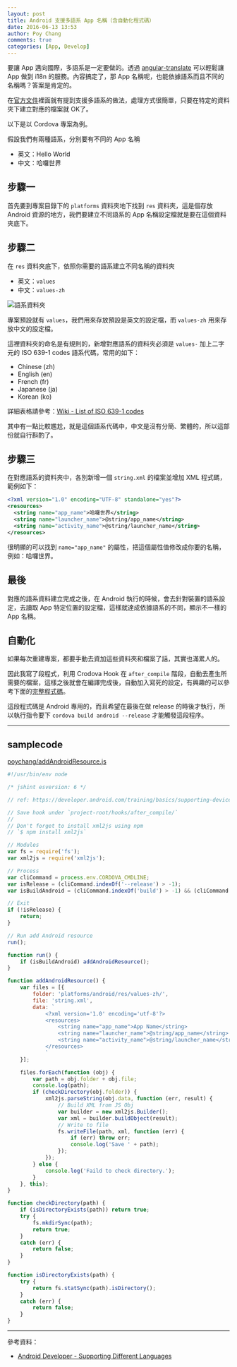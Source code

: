 ```yaml
---
layout: post
title: Android 支援多語系 App 名稱（含自動化程式碼）
date: 2016-06-13 13:53
author: Poy Chang
comments: true
categories: [App, Develop]
---
```


要讓 App 邁向國際，多語系是一定要做的。透過 [angular-translate](https://github.com/angular-translate/angular-translate) 可以輕鬆讓 App 做到 i18n 的服務。內容搞定了，那 App 名稱呢，也能依據語系而且不同的名稱嗎？答案是肯定的。

在[官方文件](https://developer.android.com/training/basics/supporting-devices/languages.html)裡面就有提到支援多語系的做法，處理方式很簡單，只要在特定的資料夾下建立對應的檔案就 OK了。

以下是以 Cordova 專案為例。

假設我們有兩種語系，分別要有不同的 App 名稱

* 英文：Hello World
* 中文：哈囉世界

## 步驟一

首先要到專案目錄下的 `platforms` 資料夾地下找到 `res` 資料夾，這是個存放 Android 資源的地方，我們要建立不同語系的 App 名稱設定檔就是要在這個資料夾底下。

## 步驟二

在 `res` 資料夾底下，依照你需要的語系建立不同名稱的資料夾	

* 英文：`values`
* 中文：`values-zh`

![語系資料夾](http://i.imgur.com/kLpcXFd.png)

專案預設就有 `values`，我們用來存放預設是英文的設定檔，而 `values-zh` 用來存放中文的設定檔。

這裡資料夾的命名是有規則的，新增對應語系的資料夾必須是 `values-` 加上二字元的 ISO 639-1 codes 語系代碼，常用的如下：

* Chinese (zh)
* English (en)
* French (fr)
* Japanese (ja)
* Korean (ko)

詳細表格請參考：[Wiki - List of ISO 639-1 codes](https://en.wikipedia.org/wiki/List_of_ISO_639-1_codes)

其中有一點比較尷尬，就是這個語系代碼中，中文是沒有分簡、繁體的，所以這部份就自行斟酌了。

## 步驟三

在對應語系的資料夾中，各別新增一個 `string.xml` 的檔案並增加 XML 程式碼，範例如下：

```xml
<?xml version="1.0" encoding="UTF-8" standalone="yes"?>
<resources>
  <string name="app_name">哈囉世界</string>
  <string name="launcher_name">@string/app_name</string>
  <string name="activity_name">@string/launcher_name</string>
</resources>
```

很明顯的可以找到 `name="app_name"` 的屬性，把這個屬性值修改成你要的名稱，例如：哈囉世界。

## 最後

對應的語系資料建立完成之後，在 Android 執行的時候，會去針對裝置的語系設定，去讀取 App 特定位置的設定檔，這樣就達成依據語系的不同，顯示不一樣的 App 名稱。

## 自動化

如果每次重建專案，都要手動去資加這些資料夾和檔案了話，其實也滿累人的。

因此我寫了段程式，利用 Crodova Hook 在 `after_compile` 階段，自動去產生所需要的檔案，這樣之後就會在編譯完成後，自動加入寫死的設定，有興趣的可以參考下面的[完整程式碼](#samplecode)。

這段程式碼是 Android 專用的，而且希望在最後在做 release 的時後才執行，所以執行指令要下 `cordova build android --release` 才能觸發這段程序。

----------

## samplecode

[poychang/addAndroidResource.js](https://gist.github.com/poychang/bd065ce5b118752338926ae6c45e3054)

```javascript
#!/usr/bin/env node

/* jshint esversion: 6 */

// ref: https://developer.android.com/training/basics/supporting-devices/languages.html

// Save hook under `project-root/hooks/after_compile/`
//
// Don't forget to install xml2js using npm
// `$ npm install xml2js`

// Modules
var fs = require('fs');
var xml2js = require('xml2js');

// Process
var cliCommand = process.env.CORDOVA_CMDLINE;
var isRelease = (cliCommand.indexOf('--release') > -1);
var isBuildAndroid = (cliCommand.indexOf('build') > -1) && (cliCommand.indexOf('android') > -1);

// Exit
if (!isRelease) {
    return;
}

// Run add Android resource
run();

function run() {
    if (isBuildAndroid) addAndroidResource();
}

function addAndroidResource() {
    var files = [{
        folder: 'platforms/android/res/values-zh/',
        file: 'string.xml',
        data: `
            <?xml version='1.0' encoding='utf-8'?>
            <resources>
                <string name="app_name">App Name</string>
                <string name="launcher_name">@string/app_name</string>
                <string name="activity_name">@string/launcher_name</string>
            </resources>
            `
    }];

    files.forEach(function (obj) {
        var path = obj.folder + obj.file;
        console.log(path);
        if (checkDirectory(obj.folder)) {
            xml2js.parseString(obj.data, function (err, result) {
                // Build XML from JS Obj
                var builder = new xml2js.Builder();
                var xml = builder.buildObject(result);
                // Write to file
                fs.writeFile(path, xml, function (err) {
                    if (err) throw err;
                    console.log('Save ' + path);
                });
            });
        } else {
            console.log('Faild to check directory.');
        }
    }, this);
}

function checkDirectory(path) {
    if (isDirectoryExists(path)) return true;
    try {
        fs.mkdirSync(path);
        return true;
    }
    catch (err) {
        return false;
    }
}

function isDirectoryExists(path) {
    try {
        return fs.statSync(path).isDirectory();
    }
    catch (err) {
        return false;
    }
}
```

----------

參考資料：

* [Android Developer - Supporting Different Languages](https://developer.android.com/training/basics/supporting-devices/languages.html)

